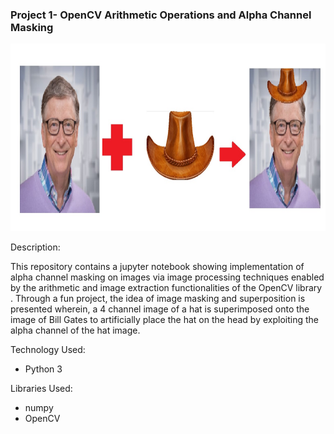 ### Project 1- OpenCV Arithmetic Operations and Alpha Channel Masking

<p align="center">
    <img width="700" height="300"
     src="./Readme.jpg">
</p>

Description:

This repository contains a jupyter notebook showing implementation of alpha
 channel masking on images via image processing techniques enabled by the
  arithmetic and image extraction functionalities of the OpenCV library
  . Through a fun project, the idea of image masking and superposition is
   presented wherein, a 4 channel image of a hat is superimposed onto the
    image of Bill Gates to artificially place the hat on the head by
     exploiting the alpha channel of the hat image.



Technology Used:

* Python 3

Libraries Used:

* numpy
* OpenCV
